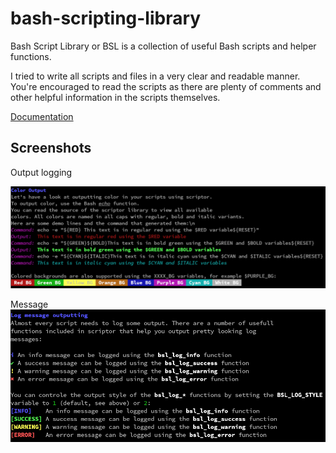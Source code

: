 # bash-scripting-library
Bash Script Library or BSL is a collection of useful Bash scripts and helper functions.

I tried to write all scripts and files in a very clear and readable manner. You're encouraged to read the scripts as there are plenty of comments and other helpful information in the scripts themselves. 

[Documentation](docs.md)

## Screenshots

Output logging 

![Output](screenshots/color.png)

Message
![Logging output](screenshots/logging.png)


